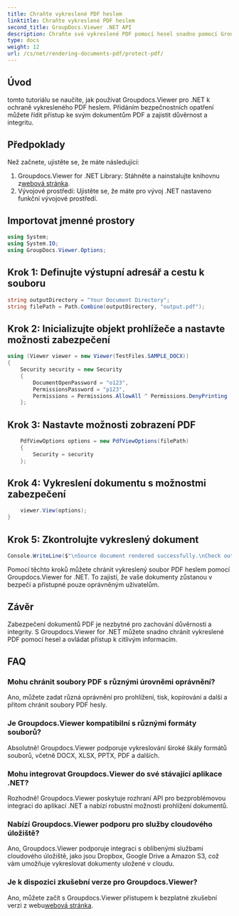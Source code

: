 ```yaml
---
title: Chraňte vykreslené PDF heslem
linktitle: Chraňte vykreslené PDF heslem
second_title: GroupDocs.Viewer .NET API
description: Chraňte své vykreslené PDF pomocí hesel snadno pomocí Groupdocs.Viewer pro .NET. Udržujte své dokumenty v bezpečí a důvěrné.
type: docs
weight: 12
url: /cs/net/rendering-documents-pdf/protect-pdf/
---
```

## Úvod
tomto tutoriálu se naučíte, jak používat Groupdocs.Viewer pro .NET k ochraně vykresleného PDF heslem. Přidáním bezpečnostních opatření můžete řídit přístup ke svým dokumentům PDF a zajistit důvěrnost a integritu.
## Předpoklady
Než začnete, ujistěte se, že máte následující:
1.  Groupdocs.Viewer for .NET Library: Stáhněte a nainstalujte knihovnu z[webová stránka](https://releases.groupdocs.com/viewer/net/).
2. Vývojové prostředí: Ujistěte se, že máte pro vývoj .NET nastaveno funkční vývojové prostředí.

## Importovat jmenné prostory
```csharp
using System;
using System.IO;
using GroupDocs.Viewer.Options;
```
## Krok 1: Definujte výstupní adresář a cestu k souboru
```csharp
string outputDirectory = "Your Document Directory";
string filePath = Path.Combine(outputDirectory, "output.pdf");
```
## Krok 2: Inicializujte objekt prohlížeče a nastavte možnosti zabezpečení
```csharp
using (Viewer viewer = new Viewer(TestFiles.SAMPLE_DOCX))
{
    Security security = new Security
    {
        DocumentOpenPassword = "o123",
        PermissionsPassword = "p123",
        Permissions = Permissions.AllowAll ^ Permissions.DenyPrinting
    };
```
## Krok 3: Nastavte možnosti zobrazení PDF
```csharp
    PdfViewOptions options = new PdfViewOptions(filePath)
    {
        Security = security
    };
```
## Krok 4: Vykreslení dokumentu s možnostmi zabezpečení
```csharp
    viewer.View(options);
}
```
## Krok 5: Zkontrolujte vykreslený dokument
```csharp
Console.WriteLine($"\nSource document rendered successfully.\nCheck output in {outputDirectory}.");
```
Pomocí těchto kroků můžete chránit vykreslený soubor PDF heslem pomocí Groupdocs.Viewer for .NET. To zajistí, že vaše dokumenty zůstanou v bezpečí a přístupné pouze oprávněným uživatelům.

## Závěr
Zabezpečení dokumentů PDF je nezbytné pro zachování důvěrnosti a integrity. S Groupdocs.Viewer for .NET můžete snadno chránit vykreslené PDF pomocí hesel a ovládat přístup k citlivým informacím.

## FAQ
### Mohu chránit soubory PDF s různými úrovněmi oprávnění?
Ano, můžete zadat různá oprávnění pro prohlížení, tisk, kopírování a další a přitom chránit soubory PDF hesly.
### Je Groupdocs.Viewer kompatibilní s různými formáty souborů?
Absolutně! Groupdocs.Viewer podporuje vykreslování široké škály formátů souborů, včetně DOCX, XLSX, PPTX, PDF a dalších.
### Mohu integrovat Groupdocs.Viewer do své stávající aplikace .NET?
Rozhodně! Groupdocs.Viewer poskytuje rozhraní API pro bezproblémovou integraci do aplikací .NET a nabízí robustní možnosti prohlížení dokumentů.
### Nabízí Groupdocs.Viewer podporu pro služby cloudového úložiště?
Ano, Groupdocs.Viewer podporuje integraci s oblíbenými službami cloudového úložiště, jako jsou Dropbox, Google Drive a Amazon S3, což vám umožňuje vykreslovat dokumenty uložené v cloudu.
### Je k dispozici zkušební verze pro Groupdocs.Viewer?
 Ano, můžete začít s Groupdocs.Viewer přístupem k bezplatné zkušební verzi z webu[webová stránka](https://releases.groupdocs.com/).